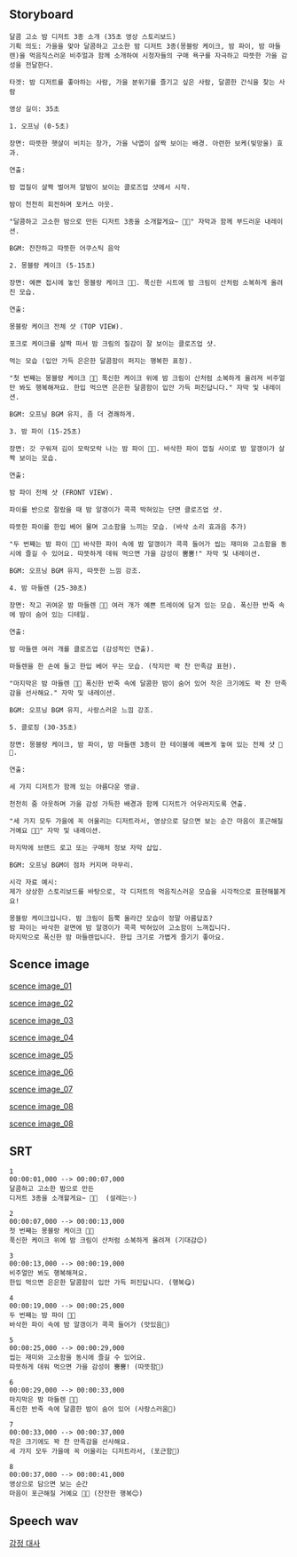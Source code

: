 ## Storyboard
```
달콤 고소 밤 디저트 3종 소개 (35초 영상 스토리보드)
기획 의도: 가을을 맞아 달콤하고 고소한 밤 디저트 3종(몽블랑 케이크, 밤 파이, 밤 마들렌)을 먹음직스러운 비주얼과 함께 소개하여 시청자들의 구매 욕구를 자극하고 따뜻한 가을 감성을 전달한다.

타겟: 밤 디저트를 좋아하는 사람, 가을 분위기를 즐기고 싶은 사람, 달콤한 간식을 찾는 사람

영상 길이: 35초

1. 오프닝 (0-5초)

장면: 따뜻한 햇살이 비치는 창가, 가을 낙엽이 살짝 보이는 배경. 아련한 보케(빛망울) 효과.

연출:

밤 껍질이 살짝 벌어져 알밤이 보이는 클로즈업 샷에서 시작.

밤이 천천히 회전하며 포커스 아웃.

"달콤하고 고소한 밤으로 만든 디저트 3종을 소개할게요~ 🌰💛" 자막과 함께 부드러운 내레이션.

BGM: 잔잔하고 따뜻한 어쿠스틱 음악

2. 몽블랑 케이크 (5-15초)

장면: 예쁜 접시에 놓인 몽블랑 케이크 🍰🎀. 푹신한 시트에 밤 크림이 산처럼 소복하게 올려진 모습.

연출:

몽블랑 케이크 전체 샷 (TOP VIEW).

포크로 케이크를 살짝 떠서 밤 크림의 질감이 잘 보이는 클로즈업 샷.

먹는 모습 (입안 가득 은은한 달콤함이 퍼지는 행복한 표정).

"첫 번째는 몽블랑 케이크 🍰🎀 푹신한 케이크 위에 밤 크림이 산처럼 소복하게 올려져 비주얼만 봐도 행복해져요. 한입 먹으면 은은한 달콤함이 입안 가득 퍼진답니다." 자막 및 내레이션.

BGM: 오프닝 BGM 유지, 좀 더 경쾌하게.

3. 밤 파이 (15-25초)

장면: 갓 구워져 김이 모락모락 나는 밤 파이 🥧🍂. 바삭한 파이 껍질 사이로 밤 알갱이가 살짝 보이는 모습.

연출:

밤 파이 전체 샷 (FRONT VIEW).

파이를 반으로 잘랐을 때 밤 알갱이가 콕콕 박혀있는 단면 클로즈업 샷.

따뜻한 파이를 한입 베어 물며 고소함을 느끼는 모습. (바삭 소리 효과음 추가)

"두 번째는 밤 파이 🥧🍂 바삭한 파이 속에 밤 알갱이가 콕콕 들어가 씹는 재미와 고소함을 동시에 즐길 수 있어요. 따뜻하게 데워 먹으면 가을 감성이 뿜뿜!" 자막 및 내레이션.

BGM: 오프닝 BGM 유지, 따뜻한 느낌 강조.

4. 밤 마들렌 (25-30초)

장면: 작고 귀여운 밤 마들렌 🧁🌸 여러 개가 예쁜 트레이에 담겨 있는 모습. 폭신한 반죽 속에 밤이 숨어 있는 디테일.

연출:

밤 마들렌 여러 개를 클로즈업 (감성적인 연출).

마들렌을 한 손에 들고 한입 베어 무는 모습. (작지만 꽉 찬 만족감 표현).

"마지막은 밤 마들렌 🧁🌸 폭신한 반죽 속에 달콤한 밤이 숨어 있어 작은 크기에도 꽉 찬 만족감을 선사해요." 자막 및 내레이션.

BGM: 오프닝 BGM 유지, 사랑스러운 느낌 강조.

5. 클로징 (30-35초)

장면: 몽블랑 케이크, 밤 파이, 밤 마들렌 3종이 한 테이블에 예쁘게 놓여 있는 전체 샷 🍁✨.

연출:

세 가지 디저트가 함께 있는 아름다운 앵글.

천천히 줌 아웃하며 가을 감성 가득한 배경과 함께 디저트가 어우러지도록 연출.

"세 가지 모두 가을에 꼭 어울리는 디저트라서, 영상으로 담으면 보는 순간 마음이 포근해질 거예요 🍁✨" 자막 및 내레이션.

마지막에 브랜드 로고 또는 구매처 정보 자막 삽입.

BGM: 오프닝 BGM이 점차 커지며 마무리.

시각 자료 예시:
제가 상상한 스토리보드를 바탕으로, 각 디저트의 먹음직스러운 모습을 시각적으로 표현해볼게요!

몽블랑 케이크입니다. 밤 크림이 듬뿍 올라간 모습이 정말 아름답죠?
밤 파이는 바삭한 겉면에 밤 알갱이가 콕콕 박혀있어 고소함이 느껴집니다.
마지막으로 폭신한 밤 마들렌입니다. 한입 크기로 가볍게 즐기기 좋아요.
```

## Scence image
[scence image_01](https://labs.google/fx/tools/whisk/share/2t4lnnqtq0000)

[scence image_02](https://labs.google/fx/tools/whisk/share/2ppjsp2ua0000)

[scence image_03](https://labs.google/fx/tools/whisk/share/0nqj4tn760000)

[scence image_04](https://labs.google/fx/tools/whisk/share/6ouri9uuq0000)

[scence image_05](https://labs.google/fx/tools/whisk/share/3acclu8i20000)

[scence image_06](https://labs.google/fx/tools/whisk/share/4tcg5cl380000)

[scence image_07](https://labs.google/fx/tools/whisk/share/5ln75q9tr0000)

[scence image_08](https://labs.google/fx/tools/whisk/share/25d9e8q3c0000)

[scence image_08](https://labs.google/fx/tools/whisk/share/5ccldplhf0000)

## SRT
```
1
00:00:01,000 --> 00:00:07,000
달콤하고 고소한 밤으로 만든  
디저트 3종을 소개할게요~ 🌰💛  (설레는✨)

2
00:00:07,000 --> 00:00:13,000
첫 번째는 몽블랑 케이크 🍰🎀  
푹신한 케이크 위에 밤 크림이 산처럼 소복하게 올려져 (기대감😊)

3
00:00:13,000 --> 00:00:19,000
비주얼만 봐도 행복해져요.  
한입 먹으면 은은한 달콤함이 입안 가득 퍼진답니다. (행복😋)

4
00:00:19,000 --> 00:00:25,000
두 번째는 밤 파이 🥧🍂  
바삭한 파이 속에 밤 알갱이가 콕콕 들어가 (맛있음🤤)

5
00:00:25,000 --> 00:00:29,000
씹는 재미와 고소함을 동시에 즐길 수 있어요.  
따뜻하게 데워 먹으면 가을 감성이 뿜뿜! (따뜻함🍂)

6
00:00:29,000 --> 00:00:33,000
마지막은 밤 마들렌 🧁🌸  
폭신한 반죽 속에 달콤한 밤이 숨어 있어 (사랑스러움💖)

7
00:00:33,000 --> 00:00:37,000
작은 크기에도 꽉 찬 만족감을 선사해요.  
세 가지 모두 가을에 꼭 어울리는 디저트라서, (포근함🍁)

8
00:00:37,000 --> 00:00:41,000
영상으로 담으면 보는 순간  
마음이 포근해질 거예요 🍁✨ (잔잔한 행복😊)
```

## Speech wav

[감정 대사](https://github.com/dayin-905/toylearn_AI_multimedias/blob/main/quests/speech.wav)
